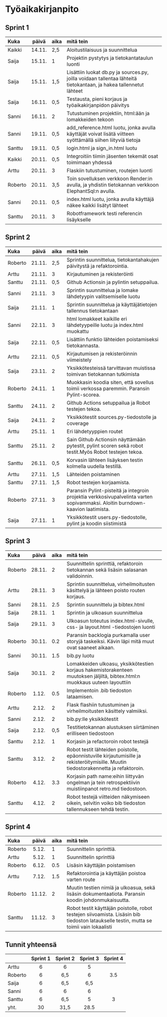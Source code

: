 # Työaikakirjanpito

## Sprint 1
| Kuka | päivä | aika | mitä tein  |
| :-----| :----:|:-----| :-----|
| Kaikki | 14.11. | 2,5 | Aloitustilaisuus ja suunnittelua |
| Saija | 15.11. | 1 | Projektin pystytys ja tietokantataulun luonti |
| Saija | 15.11. | 1,5 | Lisättiin luokat db.py ja sources.py, joilla voidaan tallentaa lähteitä tietokantaan, ja hakea tallennetut lähteet |
| Saija | 16.11. | 0,5 | Testausta, pieni korjaus ja työaikakirjanpidon päivitys |
| Sanni | 16.11.  | 2 | Tutustuminen projektiin, html:ään ja lomakkeiden tekoon |
| Sanni | 19.11.  | 0,5 | add_reference.html luotu, jonka avulla käyttäjät voivat lisätä viitteen syöttämällä siihen liityviä tietoja |
| Santtu | 19.11.  | 0,5 | login.html ja sign_in.html luotu |
| Kaikki | 20.11.  | 0,5 | Integroitiin tiimin jäsenten tekemät osat toimimaan yhdessä |
| Arttu | 20.11.  | 3 | Flaskiin tutustuminen, routejen luonti |
| Roberto | 20.11.  | 3,5 | Toin sovelluksen verkkoon Render:in avulla, ja yhdistin tietokannan verkkoon ElephantSql:n avulla.  |
| Sanni | 20.11. | 0,5 | index.html luotu, jonka avulla käyttäjä näkee kaikki lisätyt lähteet |
| Santtu | 20.11.  | 3 | Robotframework testi referencin lisäykselle |

## Sprint 2
| Kuka | päivä | aika | mitä tein  |
| :-----| :----:|:-----| :-----|
| Roberto | 21.11. | 2,5 | Sprintin suunnittelua, tietokantahakujen päivitystä ja refaktorointia. |
| Arttu | 21.11.  | 3 | Kirjautuminen ja rekisteröinti |
| Santtu | 21.11. | 0,5 | Github Actionsin ja pylintin setuppailua. |
| Sanni | 21.11.  | 3 | Sprintin suunnittelua ja lomake lähdetyypin valitsemiselle luotu |
| Saija | 21.11. | 1 | Sprintin suunnittelua ja käyttäjätietojen tallennus tietokantaan |
| Sanni | 22.11. | 3 | html lomakkeet kaikille eri lähdetyypeille luotu ja index.html muokattu |
| Saija | 22.11. | 0,5 | Lisättiin funktio lähteiden poistamiseksi tietokannasta. |
| Arttu | 22.11.  | 0,5 | Kirjautumisen ja rekisteröinnin viimeistely |
| Saija | 23.11. | 2 | Yksikkötesteissä tarvittavan muistissa toimivan tietokannan tutkimista |
| Roberto | 24.11. | 1 | Muokkasin koodia siten, että sovellus toimii verkossa paremmin. Paransin Pylint-scorea. |
| Santtu | 24.11. | 2 | Github Actions setuppailua ja Robot testejen tekoa. |
| Saija | 24.11. | 2 | Yksikkötestit sources.py-tiedostolle ja coverage |
| Arttu | 25.11.  | 1 | Eri lähdetyyppien routet |
| Santtu | 25.11. | 2 | Sain Github Actionsin näyttämään pytestit, pylint scoren sekä robot testit.Myös Robot testejen tekoa. |
| Santtu | 26.11. | 0,5 | Korvasin lähteen lisäyksen testin kolmella uudella testillä. |
| Arttu | 27.11.  | 1,5 | Lähteiden poistaminen |
| Santtu | 27.11. | 1,5 | Robot testejen korjaamista. |
| Roberto | 27.11. | 3 | Paransin Pylint-pisteitä ja integroin projektia verkkosivupalvelinta varten sopivammaksi. Aloitin burndown-kaavion laatimista. |
| Saija | 27.11. | 1 | Yksikkötestit users.py-tiedostolle, pylint ja koodin siistimistä |

## Sprint 3
| Kuka | päivä | aika | mitä tein  |
| :-----| :----:|:-----| :-----|
| Roberto | 28.11. | 2 | Suunnittelin sprinttiä, refaktoroin tietokannan sekä lisäsin salasanan validoinnin. |
| Arttu | 28.11. | 3 | Sprintin suunnittelua, virheilmoitusten käsittelyä ja lähteen poisto routen korjaus. |
| Sanni | 28.11. | 2.5 | Sprintin suunnittelu ja bibtex.html |
| Saija | 28.11. | 1 | Sprintin ja ulkoasun suunnittelua |
| Saija | 29.11. | 3 | Ulkoasun toteutus index.html-sivulle, css- ja layout.html -tiedostojen luonti |
| Roberto | 30.11. | 0.2 | Paransin backlogia purkamalla user storyjä taskeiksi. Kävin läpi mitä muut ovat saaneet aikaan. |
| Sanni | 30.11. | 1.5 | bib.py luotu |
| Saija | 30.11. | 2 | Lomakkeiden ulkoasu, yksikkötestien korjaus hakemistorakenteen muutoksen jäljiltä, bibtex.html:n muokkaus uuteen layouttiin |
| Roberto | 1.12. | 0.5 | Implementoin .bib tiedoston lataamisen. |
| Arttu | 2.12. | 2 | Flask flashiin tutustuminen ja virheilmoitusten käsittely valmiiksi. |
| Sanni | 2.12. | 2 | bib.py:lle yksikkötestit |
| Saija | 2.12. | 0,5 | Testitietokannan alustuksen siirtäminen erilliseen tiedostoon |
| Santtu | 2.12. | 1 | Korjasin ja refactoroin robot testejä |
| Santtu | 3.12. | 2 | Robot testit lähteiden poistolle, epäonnistuville kirjautumisille ja rekisteröitymisille. Muutin tiedostorakennetta ja refaktoroin. |
| Roberto | 4.12. | 3.3 | Korjasin path name:eihin liittyvän ongelman ja tein retrospektiivin muistiinpanot retro.md tiedostoon. |
| Santtu | 4.12. | 2 | Robot testejä viitteiden näkymiseen oikein, selvitin voiko bib tiedoston tallennukseen tehdä testin.  |

## Sprint 4
| Kuka | päivä | aika | mitä tein  |
| :-----| :----:|:-----| :-----|
| Roberto | 5.12. | 1 | Suunnittelin sprinttiä. |
| Arttu | 5.12. | 1 | Suunnittelin sprinttiä |
| Roberto | 6.12. | 0.5 | Lisäsin käyttäjän poistamisen |
| Arttu | 7.12. | 1.5 | Refaktorointia ja käyttäjän poistoa varten route |
| Roberto | 11.12. | 2 | Muutin testien nimiä ja ulkoasua, sekä lisäsin dokumentaatiota. Paransin koodin johdonmukaisuutta. |
| Santtu | 11.12. | 3 | Robot testit käyttäjän poistolle, robot testejen siivoamista. Lisäsin bib tiedoston lataukselle testin, mutta se toimii vain lokaalisti |

## Tunnit yhteensä
|  | Sprint 1   | Sprint 2 | Sprint 3 | Sprint 4 |
| :-----| :----:|:----:|:----:|:----:|
| Arttu | 6 | 6 | 5 |  |
| Roberto  | 6 | 6,5 | 6 | 3.5 |
| Saija | 6 | 6,5 | 6,5 |  |
| Sanni | 6 | 6 | 6 |  |
| Santtu | 6 | 6,5 | 5 | 3 |
| yht. | 30 | 31,5 | 28.5 |  |
